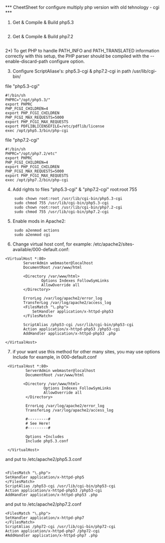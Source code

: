 *** CheetSheet for configure multiply php version with old tehnology - cgi ***

1) Get & Compile & Build php5.3
```shell script

```
2) Get & Compile & Build php7.2
```shell script

```
2*) To get PHP to handle PATH_INFO and PATH_TRANSLATED information correctly with this setup, the PHP parser should be compiled with the --enable-discard-path configure option.

3) Configure ScriptAliase's: php5.3-cgi & php7.2-cgi in path /usr/lib/cgi-bin/

file "php5.3-cgi"

```shell script
#!/bin/sh
PHPRC="/opt/php5.3/"
export PHPRC
PHP_FCGI_CHILDREN=4
export PHP_FCGI_CHILDREN
PHP_FCGI_MAX_REQUESTS=5000
export PHP_FCGI_MAX_REQUESTS
export PDFLIBLICENSEFILE=/etc/pdflib/license
exec /opt/php5.3/bin/php-cgi
```
file "php7.2-cgi"

```shell script
#!/bin/sh
PHPRC="/opt/php7.2/etc"
export PHPRC
PHP_FCGI_CHILDREN=4
export PHP_FCGI_CHILDREN
PHP_FCGI_MAX_REQUESTS=5000
export PHP_FCGI_MAX_REQUESTS
exec /opt/php7.2/bin/php-cgi
```

4) Add rights to files "php5.3-cgi" & "php7.2-cgi" root:root 755

```shell script
    sudo chown root:root /usr/lib/cgi-bin/php5.3-cgi
    sudo chmod 755 /usr/lib/cgi-bin/php5.3-cgi
    sudo chown root:root /usr/lib/cgi-bin/php7.2-cgi
    sudo chmod 755 /usr/lib/cgi-bin/php7.2-cgi

```
5) Enable mods in Apache2: 
```shell script
    sudo a2enmod actions
    sudo a2enmod cgi

```

6) Change virtual host conf, for example: /etc/apache2/sites-available/000-default.conf:

```apacheconfig
<VirtualHost *:80>
        ServerAdmin webmaster@localhost
        DocumentRoot /var/www/html

	    <Directory /var/www/html>
                Options Indexes FollowSymLinks
                AllowOverride all
        </Directory>

        ErrorLog /var/log/apache2/error_log
        TransferLog /var/log/apache2/access_log
		<FilesMatch "\.php">
			SetHandler application/x-httpd-php53
		</FilesMatch>

		ScriptAlias /php53-cgi /usr/lib/cgi-bin/php53-cgi
		Action application/x-httpd-php53 /php53-cgi
		AddHandler application/x-httpd-php53 .php

</VirtualHost>

```
7) if your want use this method for other many sites, you may use options Include
for example, in 000-default.conf
```apacheconfig
 <VirtualHost *:80>
         ServerAdmin webmaster@localhost
         DocumentRoot /var/www/html
 
 	    <Directory /var/www/html>
                 Options Indexes FollowSymLinks
                 AllowOverride all
         </Directory>
 
         ErrorLog /var/log/apache2/error_log
         TransferLog /var/log/apache2/access_log
         
         #---------#
         # See Here!
         #---------#
         
         Options +Includes
         Include php5.3.conf
 
 </VirtualHost>
```
and put to /etc/apache2/php5.3.conf
```apacheconfig
 
<FilesMatch "\.php">
SetHandler application/x-httpd-php5
</FilesMatch>
ScriptAlias /php53-cgi /usr/lib/cgi-bin/php53-cgi
Action application/x-httpd-php53 /php53-cgi
AddHandler application/x-httpd-php53 .php
```
and put to /etc/apache2/php7.2.conf
```apacheconfig
<FilesMatch "\.php">
SetHandler application/x-httpd-php7
</FilesMatch>
ScriptAlias /php72-cgi /usr/lib/cgi-bin/php72-cgi
Action application/x-httpd-php7 /php72-cgi
#AddHandler application/x-httpd-php7 .php
```
